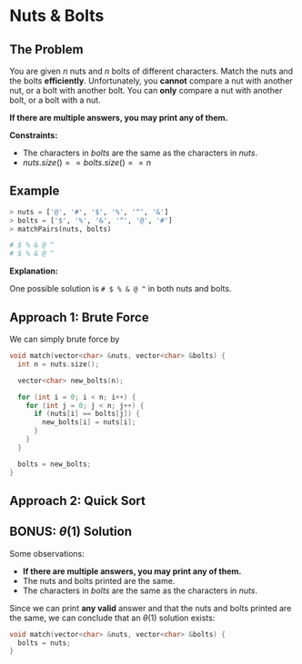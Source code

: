 # Nuts & Bolts

## The Problem

You are given $n$ nuts and $n$ bolts of different characters. Match the nuts and the bolts **efficiently**. Unfortunately, you **cannot** compare a nut with another nut, or a bolt with another bolt. You can **only** compare a nut with another bolt, or a bolt with a nut.

**If there are multiple answers, you may print any of them.**

**Constraints:**

- The characters in $bolts$ are the same as the characters in $nuts$.
- $nuts.size() == bolts.size() == n$

## Example

```python
> nuts = ['@', '#', '$', '%', '^', '&']
> bolts = ['$', '%', '&', '^', '@', '#']
> matchPairs(nuts, bolts)

# $ % & @ ^
# $ % & @ ^
```

**Explanation:**

One possible solution is `# $ % & @ ^` in both nuts and bolts.

## Approach 1: Brute Force

We can simply brute force by

```cpp
void match(vector<char> &nuts, vector<char> &bolts) {
  int n = nuts.size();

  vector<char> new_bolts(n);

  for (int i = 0; i < n; i++) {
    for (int j = 0; j < n; j++) {
      if (nuts[i] == bolts[j]) {
        new_bolts[i] = nuts[i];
      }
    }
  }

  bolts = new_bolts;
}
```

## Approach 2: Quick Sort

## BONUS: $\theta(1)$ Solution

Some observations:

- **If there are multiple answers, you may print any of them.**
- The nuts and bolts printed are the same.
- The characters in $bolts$ are the same as the characters in $nuts$.

Since we can print **any valid** answer and that the nuts and bolts printed are the same, we can conclude that an $\theta(1)$ solution exists:

```cpp
void match(vector<char> &nuts, vector<char> &bolts) {
  bolts = nuts;
}
```
